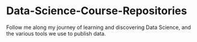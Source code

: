 # Data-Science-Course-Repositories
Follow me along my journey of learning and discovering Data Science, and the various tools we use to publish data. 
